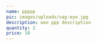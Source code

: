 ```yaml
---
name: ppppp
pic: images/uploads/vag-eye.jpg
description: woo ppp description
quantity: 2
price: 10
---
```


